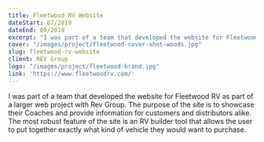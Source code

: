 ```yaml
---
title: Fleetwood RV Website
dateStart: 07/2019
dateEnd: 09/2019
excerpt: "I was part of a team that developed the website for Fleetwood RV as part of a larger web project with Rev Group. The purpose of the site is to showcase their Coaches and provide information for customers and distributors alike. The most robust feature of the site is an RV builder tool that allows the user to put together exactly what kind of vehicle they would want to purchase."
cover: "/images/project/fleetwood-cover-shot-woods.jpg"
slug: fleetwood-rv-website
client: REV Group
logo: "/images/project/fleetwood-brand.jpg"
link: 'https://www.fleetwoodrv.com/'
---
```


I was part of a team that developed the website for Fleetwood RV as part of a larger web project with Rev Group. The purpose of the site is to showcase their Coaches and provide information for customers and distributors alike. The most robust feature of the site is an RV builder tool that allows the user to put together exactly what kind of vehicle they would want to purchase.